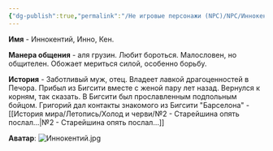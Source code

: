 ```yaml
---
{"dg-publish":true,"permalink":"/Не игровые персонажи (NPC)/NPC/Иннокентий/","noteIcon":"","created":"2025-09-07T08:58:38.424+03:00","updated":"2025-09-07T10:11:19.482+03:00"}
---
```


**Имя** - Иннокентий, Инно, Кен.

**Манера общения** - аля грузин. Любит бороться. Малословен, но общителен. Обожает мериться силой, особенно борьбу. 

**История** - Заботливый муж, отец. Владеет лавкой драгоценностей в Печора. Прибыл из Бигсити вместе с женой пару лет назад. Вернулся к корням, так сказать. В Бигсити был прославленным подпольным бойцом. 
Григорий дал контакты знакомого из Бигсити "Барселона" - [[История мира/Летопись/Холод и черви/№2 - Старейшина опять послал…\|№2 - Старейшина опять послал…]]

**Аватар**:
![Иннокентий.jpg](/img/user/system/img/NPC/%D0%A1%D0%B5%D0%B2%D0%B5%D1%80%D0%BD%D1%8B%D0%B5%20%D0%B7%D0%B5%D0%BC%D0%BB%D0%B8/%D0%9F%D0%B5%D1%87%D0%BE%D1%80%D0%B0/%D0%98%D0%BD%D0%BD%D0%BE%D0%BA%D0%B5%D0%BD%D1%82%D0%B8%D0%B9.jpg)